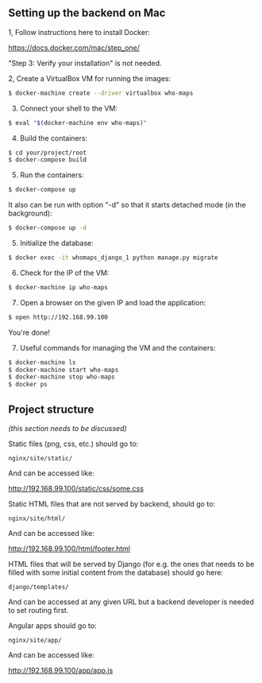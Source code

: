 ## Setting up the backend on Mac

1, Follow instructions here to install Docker:

https://docs.docker.com/mac/step_one/

"Step 3: Verify your installation" is not needed.


2, Create a VirtualBox VM for running the images:

```bash
$ docker-machine create --driver virtualbox who-maps
```

3. Connect your shell to the VM:

```bash
$ eval "$(docker-machine env who-maps)"
```

4. Build the containers:

```bash
$ cd your/project/root
$ docker-compose build
```

5. Run the containers:

```bash
$ docker-compose up
```

It also can be run with option "-d" so that it starts detached mode (in the background):

```bash
$ docker-compose up -d
```

5. Initialize the database:

```bash
$ docker exec -it whomaps_django_1 python manage.py migrate
```

6. Check for the IP of the VM:

```bash
$ docker-machine ip who-maps
```

7. Open a browser on the given IP and load the application:

```bash
$ open http://192.168.99.100
```

You're done!

7. Useful commands for managing the VM and the containers:

```bash
$ docker-machine ls
$ docker-machine start who-maps
$ docker-machine stop who-maps
$ docker ps
```

## Project structure
_(this section needs to be discussed)_

Static files (png, css, etc.) should go to:

`nginx/site/static/`

And can be accessed like:

http://192.168.99.100/static/css/some.css

Static HTML files that are not served by backend, should go to:

`nginx/site/html/`

And can be accessed like:

http://192.168.99.100/html/footer.html

HTML files that will be served by Django (for e.g. the ones that needs to be filled with some initial content from the database) should go here:

`django/templates/`

And can be accessed at any given URL but a backend developer is needed to set routing first.

Angular apps should go to:

`nginx/site/app/`

And can be accessed like:

http://192.168.99.100/app/app.js